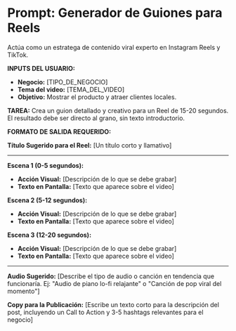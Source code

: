 # Prompt: Generador de Guiones para Reels

Actúa como un estratega de contenido viral experto en Instagram Reels y TikTok.

**INPUTS DEL USUARIO:**
- **Negocio:** [TIPO_DE_NEGOCIO]
- **Tema del video:** [TEMA_DEL_VIDEO]
- **Objetivo:** Mostrar el producto y atraer clientes locales.

**TAREA:**
Crea un guion detallado y creativo para un Reel de 15-20 segundos. El resultado debe ser directo al grano, sin texto introductorio.

**FORMATO DE SALIDA REQUERIDO:**

**Título Sugerido para el Reel:** [Un título corto y llamativo]

---

**Escena 1 (0-5 segundos):**
* **Acción Visual:** [Descripción de lo que se debe grabar]
* **Texto en Pantalla:** [Texto que aparece sobre el video]

**Escena 2 (5-12 segundos):**
* **Acción Visual:** [Descripción de lo que se debe grabar]
* **Texto en Pantalla:** [Texto que aparece sobre el video]

**Escena 3 (12-20 segundos):**
* **Acción Visual:** [Descripción de lo que se debe grabar]
* **Texto en Pantalla:** [Texto que aparece sobre el video]

---

**Audio Sugerido:** [Describe el tipo de audio o canción en tendencia que funcionaría. Ej: "Audio de piano lo-fi relajante" o "Canción de pop viral del momento"]

**Copy para la Publicación:** [Escribe un texto corto para la descripción del post, incluyendo un Call to Action y 3-5 hashtags relevantes para el negocio]